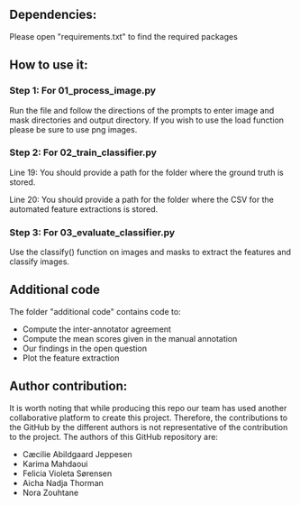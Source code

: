 ## **Dependencies:**

Please open "requirements.txt" to find the required packages


## **How to use it:**


### **Step 1: For 01_process_image.py**

Run the file and follow the directions of the prompts to enter image and mask directories and output directory. If you wish to use the load function please be sure to use png images.  


### **Step 2: For 02_train_classifier.py**

Line 19: You should provide a path for the folder where the ground truth is stored.

Line 20: You should provide a path for the folder where the CSV for the automated feature extractions is stored. 


### **Step 3: For 03_evaluate_classifier.py**
Use the classify() function on images and masks to extract the features and classify images.



## **Additional code**
The folder "additional code" contains code to:

<ul>
  <li>Compute the inter-annotator agreement </li>
  <li>Compute the mean scores given in the manual annotation</li>
  <li>Our findings in the open question</li>
  <li>Plot the feature extraction</li>
</ul>



## **Author contribution:**
It is worth noting that while producing this repo our team has used another collaborative platform to create this project. Therefore, the contributions to the GitHub by the different authors is not representative of the contribution to the project.
The authors of this GitHub repository are:
<ul>
  <li> Cæcilie Abildgaard Jeppesen </li>
  <li> Karima Mahdaoui</li>
  <li> Felicia Violeta Sørensen</li>
  <li> Aicha Nadja Thorman</li>
  <li> Nora Zouhtane</li>
</ul>
